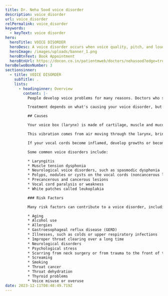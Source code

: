 ```yaml
---
title: Dr. Neha Sood voice disorder
description: voice disorder
url: voice_disorder
relPermalink: voice_disorder
keywords:
  - keyText: voice disorder
hero:
  heroTitle: VOICE DISORDER
  heroDesc: A voice disorder occurs when voice quality, pitch, and loudness differ or are inappropriate for an individual’s age, gender, cultural background, or geographic location.
  heroImage: /images/uploads/banner_1.png
  heroBtnText: Book Appointment
  heroBtnUrl: https://docon.co.in/patientmweb/doctors/nehasood?edge=true
heroBelwoBoxNumber: 3
sectionsinner:
  - title: VOICE DISORDER
    subTitle: .
    lists:
      - headinginner: Overview
        content: |- 
          People develop voice problems for many reasons. Doctors who specialize in ear, nose and throat disorders and speech pathology specialists are involved in diagnosing and treating voice disorders.

          Treatment depends on what's causing your voice disorder, but may include voice therapy, medication, injections or surgery.

          ## Causes

          Your voice box (larynx) is made of cartilage, muscle and mucous membranes located at the top of your windpipe (trachea) and the base of your tongue. Your vocal cords are two flexible bands of muscle tissue that sit at the entrance of the windpipe. Sound is created when your vocal cords vibrate.

          This vibration comes from air moving through the larynx, bringing your vocal cords closer together. Your vocal cords also help close your voice box when you swallow, preventing you from inhaling food or liquid.

          If your vocal cords become inflamed, develop growths or become paralyzed, they can't work properly, and you may develop a voice disorder.

          Some common voice disorders include:

          * Laryngitis
          * Muscle tension dysphonia
          * Neurological voice disorders, such as spasmodic dysphonia
          * Polyps, nodules or cysts on the vocal cords (noncancerous lesions)
          * Precancerous and cancerous lesions
          * Vocal cord paralysis or weakness
          * White patches called leukoplakia

          ### Risk Factors

          Many risk factors can contribute to a voice disorder, including:

          * Aging
          * Alcohol use
          * Allergies
          * Gastroesophageal reflux disease (GERD)
          * Illnesses, such as colds or upper respiratory infections
          * Improper throat clearing over a long time
          * Neurological disorders
          * Psychological stress
          * Scarring from neck surgery or from trauma to the front of the neck
          * Screaming
          * Smoking
          * Throat cancer
          * Throat dehydration
          * Thyroid problems
          * Voice misuse or overuse
date: 2023-12-11T08:48:49.719Z
---
```

